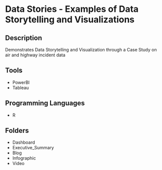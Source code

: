 # Data Stories - Examples of Data Storytelling and Visualizations

## Description
Demonstrates Data Storytelling and Visualization through a Case Study on air and highway incident data

## Tools
- PowerBI
- Tableau

## Programming Languages
- R

## Folders
- Dashboard
- Executive_Summary
- Blog
- Infographic
- Video
